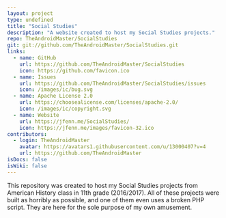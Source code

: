 ```yaml
---
layout: project
type: undefined
title: "Social Studies"
description: "A website created to host my Social Studies projects."
repo: TheAndroidMaster/SocialStudies
git: git://github.com/TheAndroidMaster/SocialStudies.git
links:
  - name: GitHub
    url: https://github.com/TheAndroidMaster/SocialStudies
    icon: https://github.com/favicon.ico
  - name: Issues
    url: https://github.com/TheAndroidMaster/SocialStudies/issues
    icon: /images/ic/bug.svg
  - name: Apache License 2.0
    url: https://choosealicense.com/licenses/apache-2.0/
    icon: /images/ic/copyright.svg
  - name: Website
    url: https://jfenn.me/SocialStudies/
    icon: https://jfenn.me/images/favicon-32.ico
contributors:
  - login: TheAndroidMaster
    avatar: https://avatars1.githubusercontent.com/u/13000407?v=4
    url: https://github.com/TheAndroidMaster
isDocs: false
isWiki: false
---
```


This repository was created to host my Social Studies projects from American History class in 11th grade (2016/2017). All of these projects were built as horribly as possible, and one of them even uses a broken PHP script. They are here for the sole purpose of my own amusement.
